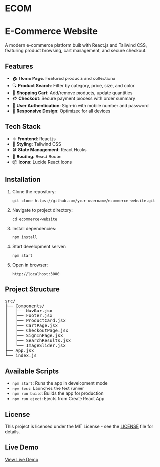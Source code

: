 # ECOM
 

<h1>E-Commerce Website</h1>

<p>A modern e-commerce platform built with React.js and Tailwind CSS, featuring product browsing, cart management, and secure checkout.</p>

<h2>Features</h2>
<ul>
  <li>🏠 <strong>Home Page</strong>: Featured products and collections</li>
  <li>🔍 <strong>Product Search</strong>: Filter by category, price, size, and color</li>
  <li>🛒 <strong>Shopping Cart</strong>: Add/remove products, update quantities</li>
  <li>💳 <strong>Checkout</strong>: Secure payment process with order summary</li>
  <li>🔐 <strong>User Authentication</strong>: Sign-in with mobile number and password</li>
  <li>📱 <strong>Responsive Design</strong>: Optimized for all devices</li>
</ul>

<h2>Tech Stack</h2>
<ul>
  <li>⚛️ <strong>Frontend</strong>: React.js</li>
  <li>🎨 <strong>Styling</strong>: Tailwind CSS</li>
  <li>🛠️ <strong>State Management</strong>: React Hooks</li>
  <li>🔄 <strong>Routing</strong>: React Router</li>
  <li>📦 <strong>Icons</strong>: Lucide React Icons</li>
</ul>

<h2>Installation</h2>
<ol>
  <li>Clone the repository:
    <pre><code>git clone https://github.com/your-username/ecommerce-website.git</code></pre>
  </li>
  <li>Navigate to project directory:
    <pre><code>cd ecommerce-website</code></pre>
  </li>
  <li>Install dependencies:
    <pre><code>npm install</code></pre>
  </li>
  <li>Start development server:
    <pre><code>npm start</code></pre>
  </li>
  <li>Open in browser:
    <pre><code>http://localhost:3000</code></pre>
  </li>
</ol>

<h2>Project Structure</h2>
<pre>
src/
├── Components/
│   ├── NavBar.jsx
│   ├── Footer.jsx
│   ├── ProductCard.jsx
│   ├── CartPage.jsx
│   ├── CheckoutPage.jsx
│   ├── SignInPage.jsx
│   ├── SearchResults.jsx
│   └── ImageSlider.jsx
├── App.jsx
└── index.js
</pre>

 

<h2>Available Scripts</h2>
<ul>
  <li><code>npm start</code>: Runs the app in development mode</li>
  <li><code>npm test</code>: Launches the test runner</li>
  <li><code>npm run build</code>: Builds the app for production</li>
  <li><code>npm run eject</code>: Ejects from Create React App</li>
</ul>

 

 

<h2>License</h2>
<p>This project is licensed under the MIT License - see the <a href="LICENSE">LICENSE</a> file for details.</p>

<h2>Live Demo</h2>
<p><a href="#">View Live Demo</a></p>

</body>
</html>
 
 
 
 
